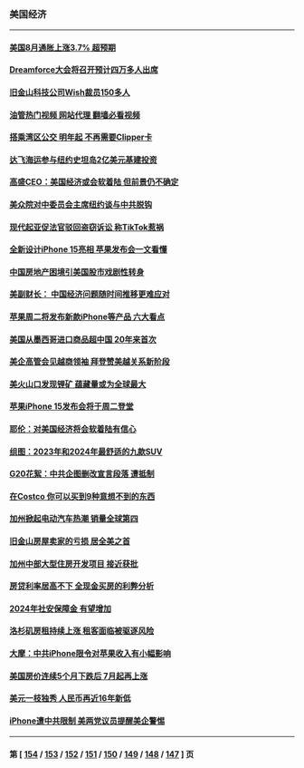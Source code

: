 ### 美国经济
---
#### [美国8月通胀上涨3.7% 超预期](../../pages/ncid1078158/n14073101.md?09140445) 
#### [Dreamforce大会将召开预计四万多人出席](../../pages/ncid1078158/n14072818.md?09140445) 
#### [旧金山科技公司Wish裁员150多人](../../pages/ncid1078158/n14072695.md?09140445) 
#### [油管热门视频 网站代理 翻墙必看视频](http://138.2.39.72:81/youtube.html?epic-marker?09140445)
#### [搭乘湾区公交 明年起 不再需要Clipper卡](../../pages/ncid1078158/n14072687.md?09140445) 
#### [达飞海运参与纽约史坦岛2亿美元基建投资](../../pages/ncid1078158/n14072648.md?09140445) 
#### [高盛CEO：美国经济或会软着陆 但前景仍不确定](../../pages/ncid1078158/n14072381.md?09140445) 
#### [美众院对中委员会主席纽约谈与中共脱钩](../../pages/ncid1078158/n14072292.md?09140445) 
#### [现代起亚促法官驳回盗窃诉讼 称TikTok惹祸](../../pages/ncid1078158/n14072361.md?09140445) 
#### [全新设计iPhone 15亮相 苹果发布会一文看懂](../../pages/ncid1078158/n14072367.md?09140445) 
#### [中国房地产困境引美国股市戏剧性转身](../../pages/ncid1078158/n14071821.md?09140445) 
#### [美副财长： 中国经济问题随时间推移更难应对](../../pages/ncid1078158/n14071653.md?09140445) 
#### [苹果周二将发布新款iPhone等产品 六大看点](../../pages/ncid1078158/n14071655.md?09140445) 
#### [美国从墨西哥进口商品超中国 20年来首次](../../pages/ncid1078158/n14071610.md?09140445) 
#### [美企高管会见越商领袖 拜登赞美越关系新阶段](../../pages/ncid1078158/n14071505.md?09140445) 
#### [美火山口发现锂矿 蕴藏量或为全球最大](../../pages/ncid1078158/n14071387.md?09140445) 
#### [苹果iPhone 15发布会将于周二登堂](../../pages/ncid1078158/n14071300.md?09140445) 
#### [耶伦：对美国经济将会软着陆有信心](../../pages/ncid1078158/n14071235.md?09140445) 
#### [组图：2023年和2024年最舒适的九款SUV](../../pages/ncid1078158/n14064487.md?09140445) 
#### [G20花絮：中共企图删改宣言段落 遭抵制](../../pages/ncid1078158/n14070960.md?09140445) 
#### [在Costco 你可以买到9种意想不到的东西](../../pages/ncid1078158/n14066128.md?09140445) 
#### [加州掀起电动汽车热潮 销量全球第四](../../pages/ncid1078158/n14070551.md?09140445) 
#### [旧金山房屋卖家的亏损 居全美之首](../../pages/ncid1078158/n14070393.md?09140445) 
#### [加州中部大型住房开发项目 接近获批](../../pages/ncid1078158/n14070389.md?09140445) 
#### [房贷利率居高不下 全现金买房的利弊分析](../../pages/ncid1078158/n14070352.md?09140445) 
#### [2024年社安保障金 有望增加](../../pages/ncid1078158/n14070287.md?09140445) 
#### [洛杉矶房租持续上涨 租客面临被驱逐风险](../../pages/ncid1078158/n14070129.md?09140445) 
#### [大摩：中共iPhone限令对苹果收入有小幅影响](../../pages/ncid1078158/n14069821.md?09140445) 
#### [美国房价连续5个月下跌后 7月起再上涨](../../pages/ncid1078158/n14069904.md?09140445) 
#### [美元一枝独秀 人民币再近16年新低](../../pages/ncid1078158/n14069691.md?09140445) 
#### [iPhone遭中共限制 美两党议员提醒美企警惕](../../pages/ncid1078158/n14069525.md?09140445) 

---
#### 第 [ [154](./154.md?09140445) / [153](./153.md?09140445) / [152](./152.md?09140445) / [151](./151.md?09140445) / [150](./150.md?09140445) / [149](./149.md?09140445) / [148](./148.md?09140445) / [147](./147.md?09140445) ] 页
